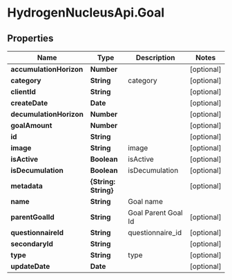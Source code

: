 # HydrogenNucleusApi.Goal

## Properties
Name | Type | Description | Notes
------------ | ------------- | ------------- | -------------
**accumulationHorizon** | **Number** |  | [optional] 
**category** | **String** | category | [optional] 
**clientId** | **String** |  | [optional] 
**createDate** | **Date** |  | [optional] 
**decumulationHorizon** | **Number** |  | [optional] 
**goalAmount** | **Number** |  | [optional] 
**id** | **String** |  | [optional] 
**image** | **String** | image | [optional] 
**isActive** | **Boolean** | isActive | [optional] 
**isDecumulation** | **Boolean** | isDecumulation | [optional] 
**metadata** | **{String: String}** |  | [optional] 
**name** | **String** | Goal name | 
**parentGoalId** | **String** | Goal Parent Goal Id | [optional] 
**questionnaireId** | **String** | questionnaire_id | [optional] 
**secondaryId** | **String** |  | [optional] 
**type** | **String** | type | [optional] 
**updateDate** | **Date** |  | [optional] 


